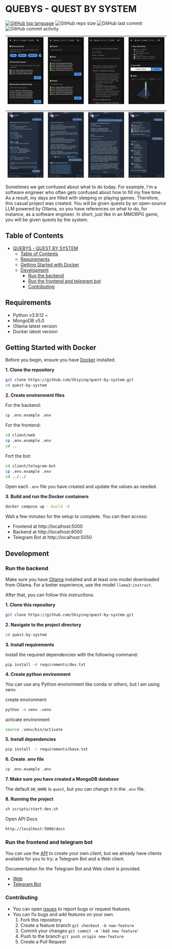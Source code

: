 # QUEBYS - QUEST BY SYSTEM
[![GitHub top language](https://img.shields.io/github/languages/top/Shiyinq/quest-by-system)](https://github.com/Shiyinq/quest-by-system)
![GitHub repo size](https://img.shields.io/github/repo-size/Shiyinq/quest-by-system)
![GitHub last commit](https://img.shields.io/github/last-commit/Shiyinq/quest-by-system)
![GitHub commit activity](https://img.shields.io/github/commit-activity/w/Shiyinq/quest-by-system)


| ![Home](docs/images/web/home.png) | ![Quests](docs/images/web/quests.png) | ![Detail Quest](docs/images/web/detail.png) | ![Profile](docs/images/web/profile.png) |
|:---:|:---:|:---:|:---:|

| ![Home](docs/images/bot/menu.png) | ![Quests](docs/images/bot/generated.png) | ![Detail Quest](docs/images/bot/detail.png) | ![Profile](docs/images/bot/profile.png) |
|:---:|:---:|:---:|:---:|

Sometimes we get confused about what to do today. For example, I'm a software engineer who often gets confused about how to fill my free time. As a result, my days are filled with sleeping or playing games. Therefore, this casual project was created. You will be given quests by an open-source LLM powered by Ollama, so you have references on what to do, for instance, as a software engineer. In short, just like in an MMORPG game, you will be given quests by the system.

## Table of Contents
- [QUEBYS - QUEST BY SYSTEM](#quebys---quest-by-system)
  - [Table of Contents](#table-of-contents)
  - [Requirements](#requirements)
  - [Getting Started with Docker](#getting-started-with-docker)
  - [Development](#development)
    - [Run the backend](#run-the-backend)
    - [Run the frontend and telegram bot](#run-the-frontend-and-telegram-bot)
    - [Contributing](#contributing)


## Requirements
- Python v3.9.12 ~
- MongoDB  v5.0
- Ollama latest version
- Docker latest version

## Getting Started with Docker

Before you begin, ensure you have [Docker](https://docs.docker.com/engine/install/) installed.

**1. Clone the repository**
```bash
git clone https://github.com/Shiyinq/quest-by-system.git
cd quest-by-system
```

**2. Create environment files**

For the backend:
```bash
cp .env.example .env
```

For the frontend:
```bash
cd client/web
cp .env.example .env
cd ..
```

Fort the bot:
```bash
cd client/telegram-bot
cp .env.example .env
cd ../../
```

Open each `.env` file you have created and update the values as needed.

**3. Build and run the Docker containers**
```bash
docker compose up --build -d
```
Wait a few minutes for the setup to complete. You can then access:
- Frontend at http://localhost:5000
- Backend at http://localhost:8000
- Telegram Bot at http://localhost:5050

## Development
### Run the backend
Make sure you have [Ollama](https://ollama.com/)  installed and at least one model downloaded from Ollama. For a better experience, use the model `llama3:instruct`.

After that, you can follow this instructions.

**1. Clone this repository**
```bash
git clone https://github.com/Shiyinq/quest-by-system.git
```
**2. Navigate to the project directory**
```bash
cd quest-by-system
```
**3. Install requirements**

Install the required dependencies with the following command:

```
pip install -r requirements/dev.txt
```
**4. Create python environment**

You can use any Python environment like conda or others, but I am using venv.

create environment
```bash
python -m venv .venv
```
activate environment
```bash
source .venv/bin/activate
```
**5. Install dependencies**
```bash
pip install -r requirements/base.txt
```
**6. Create .env file**
```bash
cp .env.example .env
```
**7. Make sure you have created a MongoDB database** 

The default `DB_NAME` is `quest`, but you can change it in the `.env` file.

**8. Running the project**
```bash
sh scripts/start-dev.sh  
```
Open API Docs
 ```bash
 http://localhost:5000/docs
 ```

### Run the frontend and telegram bot
You can use the [API](http://localhost:5000/docs) to create your own client, but we already have clients available for you to try: a Telegram Bot and a Web client.

Documentation for the Telegram Bot and Web client is provided.
- [Web](./client/web/README.md)
- [Telegram Bot](./client/telegram-bot/README.md)

### Contributing
- You can open [issues](https://github.com/Shiyinq/quest-by-system/issues) to report bugs or request features.
- You can fix bugs and add features on your own.
  1. Fork this repository
  2. Create a feature branch `git checkout -b new-feature`
  3. Commit your changes `git commit -m 'Add new feature'`
  4. Push to the branch `git push origin new-feature`
  5. Create a Pull Request
   